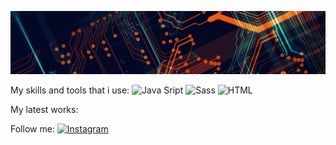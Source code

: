![Header](https://github.com/se-a11gh/se-a11gh/blob/main/assets/technoPhoto2.jpg)

My skills and tools that i use:
![Java Sript](https://img.shields.io/badge/-JavaScript-yellow?style=flat&logo=JavaScript&logoColor=black)
![Sass](https://img.shields.io/badge/-Sass-white?style=flat&logo=Sass&logoColor=FF69B4)
![HTML](https://img.shields.io/badge/-HTML5-white?style=flat&logo=HTML&logoColor=FF69B4)


My latest works:

Follow me:
[![Instagram](https://img.shields.io/badge/-Instagram-FF1493?style=flat&logo=Instagram&logoColor=black)](https://www.instagram.com/trubnsergey/)
